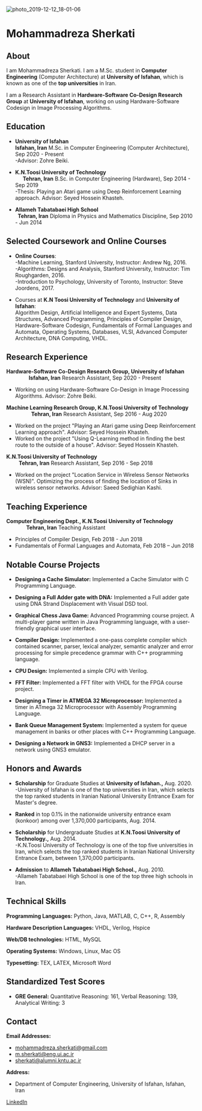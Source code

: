 ![photo_2019-12-12_18-01-06](https://user-images.githubusercontent.com/57326469/70792800-3db55e00-1daf-11ea-87f6-7d11f81146b3.jpg)

# Mohammadreza Sherkati 



## About

I am Mohammadreza Sherkati. I am a M.Sc. student in <b>Computer Engineering</b> (Computer Architecture) at <b>University of Isfahan</b>, which is known as one of the <b>top universities</b> in Iran.

I am a Research Assistant in <b>Hardware-Software Co-Design Research Group</b> at <b>University of Isfahan</b>, working on using Hardware-Software Codesign in Image Processing Algorithms.


## Education

- **University of Isfahan &nbsp; &nbsp; &nbsp; &nbsp; &nbsp; &nbsp; &nbsp; &nbsp; &nbsp; &nbsp; &nbsp; &nbsp; &nbsp; &nbsp; &nbsp; &nbsp; &nbsp; &nbsp; &nbsp; &nbsp; &nbsp; &nbsp; &nbsp; &nbsp; &nbsp; &nbsp; &nbsp; &nbsp; &nbsp; &nbsp; &nbsp; &nbsp; &nbsp; &nbsp; &nbsp; &nbsp; &nbsp; &nbsp; &nbsp; &nbsp; &nbsp; &nbsp; &nbsp; &nbsp; &nbsp; &nbsp; &nbsp; &nbsp; &nbsp; &nbsp;          Isfahan, Iran**
M.Sc. in Computer Engineering (Computer Architecture), Sep 2020 - Present<br>
-Advisor: Zohre Beiki.

- **K.N.Toosi University of Technology &nbsp; &nbsp; &nbsp; &nbsp; &nbsp; &nbsp; &nbsp; &nbsp; &nbsp; &nbsp; &nbsp; &nbsp; &nbsp; &nbsp; &nbsp; &nbsp; &nbsp; &nbsp; &nbsp; &nbsp; &nbsp; &nbsp; &nbsp; &nbsp; &nbsp; &nbsp; &nbsp; &nbsp; &nbsp; &nbsp; &nbsp; &nbsp; &nbsp; &nbsp; &nbsp; &nbsp; &nbsp; &nbsp;          Tehran, Iran**
B.Sc. in Computer Engineering (Hardware), Sep 2014 - Sep 2019<br>
-Thesis: Playing an Atari game using Deep Reinforcement Learning approach. Advisor: Seyed Hossein Khasteh.

- **Allameh Tabatabaei High School &nbsp; &nbsp; &nbsp; &nbsp; &nbsp; &nbsp; &nbsp; &nbsp; &nbsp; &nbsp; &nbsp; &nbsp; &nbsp; &nbsp; &nbsp; &nbsp; &nbsp; &nbsp; &nbsp; &nbsp; &nbsp; &nbsp; &nbsp; &nbsp; &nbsp; &nbsp; &nbsp; &nbsp; &nbsp; &nbsp; &nbsp; &nbsp; &nbsp; &nbsp; &nbsp; &nbsp; &nbsp; &nbsp; &nbsp; &nbsp; Tehran, Iran**
Diploma in Physics and Mathematics Discipline, Sep 2010 - Jun 2014



## Selected Coursework and Online Courses

- <b>Online Courses</b>:<br>
-Machine Learning, Stanford University, Instructor: Andrew Ng, 2016.<br>
-Algorithms: Designs and Analysis, Stanford University, Instructor: Tim Roughgarden, 2016.<br>
-Introduction to Psychology, University of Toronto, Instructor: Steve Joordens, 2017.

- Courses at <b>K.N Toosi University of Technology</b> and <b>University of Isfahan</b>:<br>
Algorithm Design, Artificial Intelligence and Expert Systems, Data Structures, Advanced Programming,
Principles of Compiler Design, Hardware-Software Codesign, Fundamentals of Formal Languages
and Automata, Operating Systems, Databases, VLSI, Advanced Computer Architecture, DNA Computing, VHDL.


## Research Experience

**Hardware-Software Co-Design Research Group, University of Isfahan &nbsp; &nbsp; &nbsp; &nbsp; &nbsp; &nbsp; &nbsp; &nbsp; &nbsp; &nbsp; &nbsp; &nbsp; &nbsp; Isfahan, Iran**
Research Assistant, Sep 2020 - Present
- Working on using Hardware-Software Co-Design in Image Processing Algorithms. Advisor: Zohre Beiki.

**Machine Learning Research Group, K.N.Toosi University of Technology &nbsp; &nbsp; &nbsp; &nbsp; &nbsp; &nbsp; &nbsp; &nbsp; &nbsp; &nbsp; &nbsp; &nbsp; Tehran, Iran**
Research Assistant, Sep 2016 - Aug 2020
- Worked on the project "Playing an Atari game using Deep Reinforcement Learning approach". Advisor: Seyed Hossein Khasteh.
- Worked on the project "Using Q-Learning method in finding the best route to the outside of a house". Advisor: Seyed Hossein Khasteh.

**K.N.Toosi University of Technology &nbsp; &nbsp; &nbsp; &nbsp; &nbsp; &nbsp; &nbsp; &nbsp; &nbsp; &nbsp; &nbsp; &nbsp; &nbsp; &nbsp; &nbsp; &nbsp; &nbsp; &nbsp; &nbsp; &nbsp; &nbsp; &nbsp; &nbsp; &nbsp; &nbsp; &nbsp; &nbsp; &nbsp; &nbsp; &nbsp; &nbsp; &nbsp; &nbsp; &nbsp; &nbsp; &nbsp; &nbsp; &nbsp; &nbsp; &nbsp; &nbsp; &nbsp; &nbsp; &nbsp; Tehran, Iran**
Research Assistant, Sep 2016 - Sep 2018
- Worked on the project "Location Service in Wireless Sensor Networks (WSN)". Optimizing the process of
finding the location of Sinks in wireless sensor networks. Advisor: Saeed Sedighian Kashi.



## Teaching Experience


**Computer Engineering Dept., K.N.Toosi University of Technology &nbsp; &nbsp; &nbsp; &nbsp; &nbsp; &nbsp; &nbsp; &nbsp; &nbsp; &nbsp; &nbsp; &nbsp; &nbsp; &nbsp; &nbsp; &nbsp; &nbsp; Tehran, Iran**
Teaching Assistant
- Principles of Compiler Design, Feb 2018 - Jun 2018
- Fundamentals of Formal Languages and Automata, Feb 2018 – Jun 2018


## Notable Course Projects


- **Designing a Cache Simulator:** Implemented a Cache Simulator with C Programming Language.

- **Designing a Full Adder gate with DNA:** Implemented a Full adder gate using DNA Strand Displacement with Visual DSD tool.

- **Graphical Chess Java Game:** Advanced Programming course project. A multi-player game written
in Java Programming language, with a user-friendly graphical user interface.

- **Compiler Design:** Implemented a one-pass complete compiler which contained scanner, parser,
lexical analyzer, semantic analyzer and error processing for simple precedence grammar with C++
programming language.

- **CPU Design:** Implemented a simple CPU with Verilog.

- **FFT Filter:** Implemented a FFT filter with VHDL for the FPGA course project.

- **Designing a Timer in ATMEGA 32 Microprocessor:** Implemented a timer in ATmega 32 Microprocessor with Assembly Programming Language.

- **Bank Queue Management System:** Implemented a system for queue management in banks or other places with C++ Programming Language.

- **Designing a Network in GNS3:** Implemented a DHCP server in a network using GNS3 emulator.

## Honors and Awards


- <b>Scholarship</b> for Graduate Studies at <b>University of Isfahan.,</b> Aug. 2020.<br>
 -University of Isfahan is one of the top universities in Iran, which selects the top
ranked students in Iranian National University Entrance Exam for Master's degree.

- <b>Ranked</b> in top 0.1% in the nationwide university entrance exam (konkoor) among over 1,370,000 participants, Aug. 2014.

- <b>Scholarship</b> for Undergraduate Studies at <b>K.N.Toosi University of Technology.,</b> Aug. 2014.<br>
 -K.N.Toosi University of Technology is one of the top five universities in Iran, which selects the top
ranked students in Iranian National University Entrance Exam, between 1,370,000 participants.

- <b>Admission</b> to <b>Allameh Tabatabaei High School.,</b> Aug. 2010.<br>
-Allameh Tabatabaei High School is one of the top three high schools in Iran.

## Technical Skills


**Programming Languages:** Python, Java, MATLAB, C, C++, R, Assembly

**Hardware Description Languages:** VHDL, Verilog, Hspice

**Web/DB technologies:** HTML, MySQL

**Operating Systems:** Windows, Linux, Mac OS

**Typesetting:** TEX, LATEX, Microsoft Word

## Standardized Test Scores


- <b>GRE General:</b> Quantitative Reasoning: 161, Verbal Reasoning: 139, Analytical Writing: 3

## Contact

**Email Addresses:**
- mohammadreza.sherkati@gmail.com
- m.sherkati@eng.ui.ac.ir
- sherkati@alumni.kntu.ac.ir



**Address:**
- Department of Computer Engineering, University of Isfahan, Isfahan, Iran


[LinkedIn](https://www.linkedin.com/in/mohammadreza-sherkati-ba7971124/)
